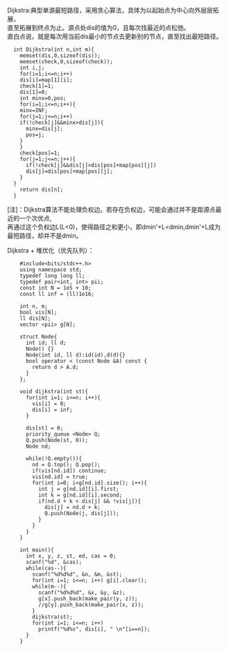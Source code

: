 Dijkstra:典型单源最短路径，采用贪心算法，具体为以起始点为中心向外层层拓展，  
直至拓展到终点为止。源点处dis的值为0，且每次找最近的点松弛。  
直白点说，就是每次用当前dis最小的节点去更新别的节点，直至找出最短路径。    
  
      int Dijkstra(int n,int m){
        memset(dis,0,sizeof(dis));
        memset(check,0,sizeof(check));
        int i,j;
        for(i=1;i<=n;i++)
        dis[i]=map[1][i];
        check[1]=1;
        dis[1]=0;
        int minx=0,pos;
        for(i=1;i<=n;i++){
        minx=INF;
        for(j=1;j<=n;i++)
        if(!check[j]&&minx>dis[j]){
          minx=dis[j];
          pos=j;
        }
        }
        check[pos]=1;
        for(j=1;j<=n;j++){
          if(!check[j]&&dis[j]>dis[pos]+map[pos][j])
          dis[j]=dis[pos]+map[pos][j];
        }
      }
        return dis[n];
      } 

[注]：Dijkstra算法不能处理负权边。若存在负权边，可能会通过并不是距源点最近的一个次优点,  
再通过这个负权边L(L<0)，使得路径之和更小，即dmin'+L<dmin,dmin'+L成为最短路径，却并不是dmin。


Dijkstra + 堆优化（优先队列）：  

        #include<bits/stdc++.h>
        using namespace std;
        typedef long long ll;
        typedef pair<int, int> pii;
        const int N = 1e5 + 10;
        const ll inf = (ll)1e16;

        int n, m;
        bool vis[N];
        ll dis[N];
        vector <pii> g[N];

        struct Node{
          int id; ll d;
          Node() {}
          Node(int id, ll d):id(id),d(d){}
          bool operator < (const Node &A) const {
            return d > A.d;
          }
        };

        void dijkstra(int st){
          for(int i=1; i<=n; i++){
            vis[i] = 0;
            dis[i] = inf;
          }

          dis[st] = 0;
          priority_queue <Node> Q;
          Q.push(Node(st, 0));
          Node nd;

          while(!Q.empty()){
            nd = Q.top(); Q.pop();
            if(vis[nd.id]) continue;
            vis[nd.id] = true;
            for(int i=0; i<g[nd.id].size(); i++){
              int j = g[nd.id][i].first;
              int k = g[nd.id][i].second;
              if(nd.d + k < dis[j] && !vis[j]){
                dis[j] = nd.d + k;
                Q.push(Node(j, dis[j]));
              }
            }
          }
        }

        int main(){
          int x, y, z, st, ed, cas = 0;
          scanf("%d", &cas);
          while(cas--){
            scanf("%d%d%d", &n, &m, &st);
            for(int i=1; i<=n; i++) g[i].clear();
            while(m--){
              scanf("%d%d%d", &x, &y, &z);
              g[x].push_back(make_pair(y, z));
              //g[y].push_back(make_pair(x, z));
            }
            dijkstra(st);
            for(int i=1; i<=n; i++)
              printf("%d%s", dis[i], " \n"[i==n]);
          }
        }

